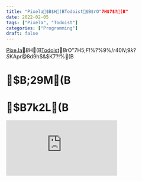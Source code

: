 ```yaml
---
title: "Pixela$B$H(BTodoist$B$rO"7H$7$?(B"
date: 2022-02-05
tags: ["Pixela", "Todoist"]
categories: ["Programming"]
draft: false
---
```


[Pixe.la](https://pixe.la/ja)$B$H(B[Todoist](https://todoist.com/ja)$B$rO"7H$5$;$F!$%?%9%/$r40N;$9$k$?$S$KAp$r@8$d$9$h$&$K$7$?!%(B

<!--more-->

# $B;29M(B



# $B7k2L(B

<iframe src="https://pixe.la/v1/users/kakeami/graphs/todoist.html?mode=simple" frameborder="0"></iframe>
